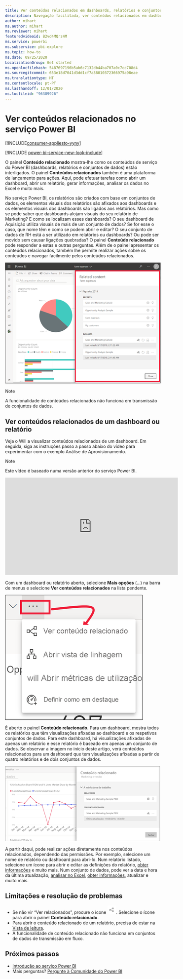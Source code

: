 ```yaml
---
title: Ver conteúdos relacionados em dashboards, relatórios e conjuntos de dados
description: Navegação facilitada, ver conteúdos relacionados em dashboards, relatórios e conjuntos de dados
author: mihart
ms.author: mihart
ms.reviewer: mihart
featuredvideoid: B2vd4MQrz4M
ms.service: powerbi
ms.subservice: pbi-explore
ms.topic: how-to
ms.date: 09/25/2020
LocalizationGroup: Get started
ms.openlocfilehash: 5487697196b5ab6c7132db44ba707a0c7cc708d4
ms.sourcegitcommit: 653e18d7041d3dd1cf7a38010372366975a98eae
ms.translationtype: HT
ms.contentlocale: pt-PT
ms.lasthandoff: 12/01/2020
ms.locfileid: "96389926"
---
```

# <a name="see-related-content-in-the-power-bi-service"></a>Ver conteúdos relacionados no serviço Power BI

[!INCLUDE[consumer-appliesto-yyny](../includes/consumer-appliesto-yyny.md)]

[!INCLUDE [power-bi-service-new-look-include](../includes/power-bi-service-new-look-include.md)]

O painel **Conteúdo relacionado** mostra-lhe como os conteúdos de serviço do Power BI (dashboards, relatórios e conjuntos de dados) estão interligados. O painel **Conteúdos relacionados** também é uma plataforma de lançamento para ações. Aqui, pode efetuar tarefas como abrir um dashboard, abrir um relatório, gerar informações, analisar os dados no Excel e muito mais.  

No serviço Power BI, os relatórios são criados com base em conjuntos de dados, os elementos visuais dos relatórios são afixados aos dashboards e os elementos visuais dos dashboards são ligados aos relatórios. Mas como se pode saber que dashboards alojam visuais do seu relatório de Marketing? E como se localizam esses dashboards? O seu dashboard de Aquisição utiliza visuais de mais de um conjunto de dados? Se for esse o caso, que nome têm e como se podem abrir e editar? O seu conjunto de dados de RH está a ser utilizado em relatórios ou dashboards? Ou pode ser movido sem causar ligações quebradas? O painel **Conteúdo relacionado** pode responder a estas e outras perguntas.  Além de o painel apresentar os conteúdos relacionados, também lhe permite realizar ações sobre os conteúdos e navegar facilmente pelos conteúdos relacionados.

![conteúdos relacionados](./media/end-user-related/power-bi-see-related-pane.png)

> [!NOTE]
> A funcionalidade de conteúdos relacionados não funciona em transmissão de conjuntos de dados.
> 
> 

## <a name="see-related-content-for-a-dashboard-or-report"></a>Ver conteúdos relacionados de um dashboard ou relatório
Veja o Will a visualizar conteúdos relacionados de um dashboard. Em seguida, siga as instruções passo a passo abaixo do vídeo para experimentar com o exemplo Análise de Aprovisionamento.

> [!NOTE]
> Este vídeo é baseado numa versão anterior do serviço Power BI. 

<iframe width="560" height="315" src="https://www.youtube.com/embed/B2vd4MQrz4M#t=3m05s" frameborder="0" allowfullscreen></iframe>

Com um dashboard ou relatório aberto, selecione **Mais opções** (...) na barra de menus e selecione **Ver conteúdos relacionados** na lista pendente.

![Lista pendente de reticências](./media/end-user-related/power-bi-see-related.png)

É aberto o painel **Conteúdo relacionado**. Para um dashboard, mostra todos os relatórios que têm visualizações afixadas ao dashboard e os respetivos conjuntos de dados. Para este dashboard, há visualizações afixadas de apenas um relatório e esse relatório é baseado em apenas um conjunto de dados. Se observar a imagem no início deste artigo, verá conteúdos relacionados para um dashboard que tem visualizações afixadas a partir de quatro relatórios e de dois conjuntos de dados.

![painel Conteúdo relacionado](./media/end-user-related/power-bi-view-related-dashboard.png)

A partir daqui, pode realizar ações diretamente nos conteúdos relacionados, dependendo das permissões.  Por exemplo, selecione um nome de relatório ou dashboard para abri-lo.  Num relatório listado, selecione um ícone para abrir e editar as definições do relatório, [obter informações](end-user-insights.md) e muito mais. Num conjunto de dados, pode ver a data e hora da última atualização, [analisar no Excel](../collaborate-share/service-analyze-in-excel.md), [obter informações](end-user-insights.md), atualizar e muito mais.  



<!-- ## See related content for a dataset
You'll need at least *view* permissions to a dataset to open the **Related content** pane. In this example, we're using the [Procurement Analysis sample](../create-reports/sample-procurement.md).

From the nav pane, locate the **Workspaces** heading and select a workspace from the list. If you have content in a workspace, it will display in the canvas to the right. 

![workspaces in nav pane](./media/end-user-related/power-bi-workspace.png)


In a workspace, select the **Datasets** tab and locate the **See related** icon ![See related icon](./media/end-user-related/power-bi-view-related-icon-new.png).

![Datasets tab](./media/end-user-related/power-bi-related-dataset.png)

Select the icon to open the **Related content** pane.

![Related content pane opens on top of Power BI content view](media/end-user-related/power-bi-dataset.png)

From here, you can take direct action on the related content. For example, select a dashboard or report name to open it.  For any dashboard in the list, select an icon to [share the dashboard with others](../collaborate-share/service-share-dashboards.md) or to open the **Settings** window for the dashboard. For a report, select an icon to [analyze in Excel](../collaborate-share/service-analyze-in-excel.md), [rename](../create-reports/service-rename.md), or [get insights](end-user-insights.md).  -->

## <a name="limitations-and-troubleshooting"></a>Limitações e resolução de problemas
* Se não vir “Ver relacionados”, procure o ícone ![Ícone Ver relacionados](./media/end-user-related/power-bi-view-related-icon-new.png). Selecione o ícone para abrir o painel **Conteúdo relacionado**.
* Para abrir o conteúdo relacionado de um relatório, precisa de estar na [Vista de leitura](end-user-reading-view.md).
* A funcionalidade de conteúdo relacionado não funciona em conjuntos de dados de transmissão em fluxo.

## <a name="next-steps"></a>Próximos passos
* [Introdução ao serviço Power BI](../fundamentals/service-get-started.md)
* Mais perguntas? [Pergunte à Comunidade do Power BI](https://community.powerbi.com/)
